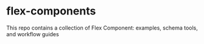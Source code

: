 # flex-components
This repo contains a collection of Flex Component: examples, schema tools, and workflow guides

